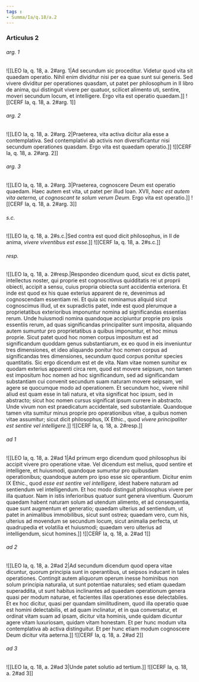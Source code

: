 ```yaml
---
tags : 
- Summa/Ia/q.18/a.2
---
```


### Articulus 2

###### arg. 1
![[LEO Ia, q. 18, a. 2#arg. 1|Ad secundum sic proceditur. Videtur quod vita sit quaedam operatio. Nihil enim dividitur nisi per ea quae sunt sui generis. Sed vivere dividitur per operationes quasdam, ut patet per philosophum in II libro de anima, qui distinguit vivere per quatuor, scilicet alimento uti, sentire, moveri secundum locum, et intelligere. Ergo vita est operatio quaedam.]]
![[CERF Ia, q. 18, a. 2#arg. 1]]

###### arg. 2
![[LEO Ia, q. 18, a. 2#arg. 2|Praeterea, vita activa dicitur alia esse a contemplativa. Sed contemplativi ab activis non diversificantur nisi secundum operationes quasdam. Ergo vita est quaedam operatio.]]
![[CERF Ia, q. 18, a. 2#arg. 2]]

###### arg. 3
![[LEO Ia, q. 18, a. 2#arg. 3|Praeterea, cognoscere Deum est operatio quaedam. Haec autem est vita, ut patet per illud Ioan. XVII, *haec est autem vita aeterna, ut cognoscant te solum verum Deum*. Ergo vita est operatio.]]
![[CERF Ia, q. 18, a. 2#arg. 3]]

###### s.c.
![[LEO Ia, q. 18, a. 2#s.c.|Sed contra est quod dicit philosophus, in II de anima, *vivere viventibus est esse*.]]
![[CERF Ia, q. 18, a. 2#s.c.]]

###### resp.
![[LEO Ia, q. 18, a. 2#resp.|Respondeo dicendum quod, sicut ex dictis patet, intellectus noster, qui proprie est cognoscitivus quidditatis rei ut proprii obiecti, accipit a sensu, cuius propria obiecta sunt accidentia exteriora. Et inde est quod ex his quae exterius apparent de re, devenimus ad cognoscendam essentiam rei. Et quia sic nominamus aliquid sicut cognoscimus illud, ut ex supradictis patet, inde est quod plerumque a proprietatibus exterioribus imponuntur nomina ad significandas essentias rerum. Unde huiusmodi nomina quandoque accipiuntur proprie pro ipsis essentiis rerum, ad quas significandas principaliter sunt imposita, aliquando autem sumuntur pro proprietatibus a quibus imponuntur, et hoc minus proprie. Sicut patet quod hoc nomen corpus impositum est ad significandum quoddam genus substantiarum, ex eo quod in eis inveniuntur tres dimensiones, et ideo aliquando ponitur hoc nomen corpus ad significandas tres dimensiones, secundum quod corpus ponitur species quantitatis. Sic ergo dicendum est et de vita. Nam vitae nomen sumitur ex quodam exterius apparenti circa rem, quod est movere seipsum, non tamen est impositum hoc nomen ad hoc significandum, sed ad significandam substantiam cui convenit secundum suam naturam movere seipsam, vel agere se quocumque modo ad operationem. Et secundum hoc, vivere nihil aliud est quam esse in tali natura, et vita significat hoc ipsum, sed in abstracto; sicut hoc nomen cursus significat ipsum currere in abstracto. Unde vivum non est praedicatum accidentale, sed substantiale. Quandoque tamen vita sumitur minus proprie pro operationibus vitae, a quibus nomen vitae assumitur; sicut dicit philosophus, IX Ethic., quod *vivere principaliter est sentire vel intelligere*.]]
![[CERF Ia, q. 18, a. 2#resp.]]

###### ad 1
![[LEO Ia, q. 18, a. 2#ad 1|Ad primum ergo dicendum quod philosophus ibi accipit vivere pro operatione vitae. Vel dicendum est melius, quod sentire et intelligere, et huiusmodi, quandoque sumuntur pro quibusdam operationibus; quandoque autem pro ipso esse sic operantium. Dicitur enim IX Ethic., quod *esse est sentire vel intelligere*, idest habere naturam ad sentiendum vel intelligendum. Et hoc modo distinguit philosophus vivere per illa quatuor. Nam in istis inferioribus quatuor sunt genera viventium. Quorum quaedam habent naturam solum ad utendum alimento, et ad consequentia, quae sunt augmentum et generatio; quaedam ulterius ad sentiendum, ut patet in animalibus immobilibus, sicut sunt ostrea; quaedam vero, cum his, ulterius ad movendum se secundum locum, sicut animalia perfecta, ut quadrupedia et volatilia et huiusmodi; quaedam vero ulterius ad intelligendum, sicut homines.]]
![[CERF Ia, q. 18, a. 2#ad 1]]

###### ad 2
![[LEO Ia, q. 18, a. 2#ad 2|Ad secundum dicendum quod opera vitae dicuntur, quorum principia sunt in operantibus, ut seipsos inducant in tales operationes. Contingit autem aliquorum operum inesse hominibus non solum principia naturalia, ut sunt potentiae naturales; sed etiam quaedam superaddita, ut sunt habitus inclinantes ad quaedam operationum genera quasi per modum naturae, et facientes illas operationes esse delectabiles. Et ex hoc dicitur, quasi per quandam similitudinem, quod illa operatio quae est homini delectabilis, et ad quam inclinatur, et in qua conversatur, et ordinat vitam suam ad ipsam, dicitur vita hominis, unde quidam dicuntur agere vitam luxuriosam, quidam vitam honestam. Et per hunc modum vita contemplativa ab activa distinguitur. Et per hunc etiam modum cognoscere Deum dicitur vita aeterna.]]
![[CERF Ia, q. 18, a. 2#ad 2]]

###### ad 3
![[LEO Ia, q. 18, a. 2#ad 3|Unde patet solutio ad tertium.]]
![[CERF Ia, q. 18, a. 2#ad 3]]

